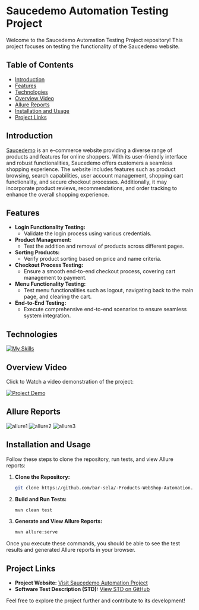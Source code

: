# Saucedemo Automation Testing Project

Welcome to the Saucedemo Automation Testing Project repository! This project focuses on testing the functionality of the Saucedemo website.

## Table of Contents
- [Introduction](#introduction)
- [Features](#features)
- [Technologies](#technologies)
- [Overview Video](#overview-video)
- [Allure Reports](#allure-reports)
- [Installation and Usage](#installation-and-usage)
- [Project Links](#project-links)

## Introduction
[Saucedemo](https://www.saucedemo.com/) is an e-commerce website providing a diverse range of products and features for online shoppers. With its user-friendly interface and robust functionalities, Saucedemo offers customers a seamless shopping experience. The website includes features such as product browsing, search capabilities, user account management, shopping cart functionality, and secure checkout processes. Additionally, it may incorporate product reviews, recommendations, and order tracking to enhance the overall shopping experience.

## Features
- **Login Functionality Testing:**
  - Validate the login process using various credentials.
- **Product Management:**
  - Test the addition and removal of products across different pages.
- **Sorting Products:**
  - Verify product sorting based on price and name criteria.
- **Checkout Process Testing:**
  - Ensure a smooth end-to-end checkout process, covering cart management to payment.
- **Menu Functionality Testing:**
  - Test menu functionalities such as logout, navigating back to the main page, and clearing the cart.
- **End-to-End Testing:**
  - Execute comprehensive end-to-end scenarios to ensure seamless system integration.

## Technologies
[![My Skills](https://skills.thijs.gg/icons?i=java,maven,selenium,html,css&theme=dark)](https://skills.thijs.gg)

## Overview Video
Click to Watch a video demonstration of the project:

[![Project Demo](https://img.youtube.com/vi/Clil6Gg5jEs/0.jpg)](https://www.youtube.com/watch?v=Clil6Gg5jEs)

## Allure Reports 
![allure1](https://github.com/bar-sela/-Products-WebShop-Automation/assets/93506881/ff23bd73-8883-4fad-8370-a4fde423ecfd)
![allure2](https://github.com/bar-sela/-Products-WebShop-Automation/assets/93506881/d056da41-2cea-4555-a4ff-905fab4c6a39)
![allure3](https://github.com/bar-sela/-Products-WebShop-Automation/assets/93506881/9c032862-4ae2-48ed-860c-4bf9c5568ecb)

## Installation and Usage
Follow these steps to clone the repository, run tests, and view Allure reports:

1. **Clone the Repository:**
    ```bash
    git clone https://github.com/bar-sela/-Products-WebShop-Automation.git
    ```

2. **Build and Run Tests:**
    ```bash
    mvn clean test
    ```

3. **Generate and View Allure Reports:**
    ```bash
    mvn allure:serve
    ```

Once you execute these commands, you should be able to see the test results and generated Allure reports in your browser.

## Project Links
- **Project Website:** [Visit Saucedemo Automation Project](https://myfinal-project.netlify.app/)
- **Software Test Description (STD):** [View STD on GitHub](https://github.com/bar-sela/-Products-WebShop-Automation/blob/master/STD.pdf)

Feel free to explore the project further and contribute to its development!
